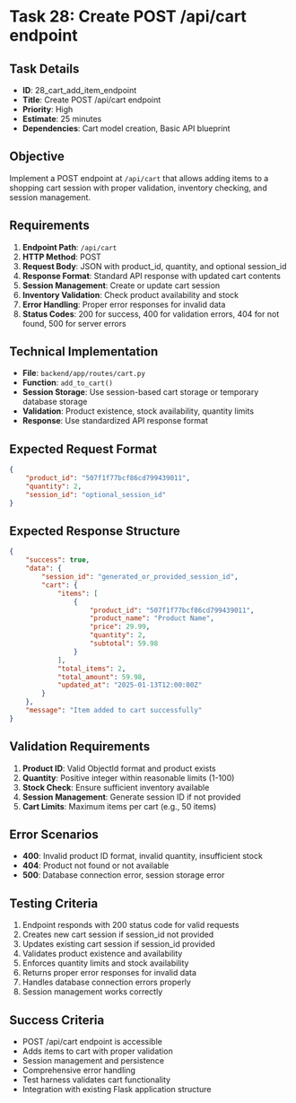 # Task 28: Create POST /api/cart endpoint

## Task Details
- **ID**: 28_cart_add_item_endpoint
- **Title**: Create POST /api/cart endpoint
- **Priority**: High
- **Estimate**: 25 minutes
- **Dependencies**: Cart model creation, Basic API blueprint

## Objective
Implement a POST endpoint at `/api/cart` that allows adding items to a shopping cart session with proper validation, inventory checking, and session management.

## Requirements
1. **Endpoint Path**: `/api/cart`
2. **HTTP Method**: POST
3. **Request Body**: JSON with product_id, quantity, and optional session_id
4. **Response Format**: Standard API response with updated cart contents
5. **Session Management**: Create or update cart session
6. **Inventory Validation**: Check product availability and stock
7. **Error Handling**: Proper error responses for invalid data
8. **Status Codes**: 200 for success, 400 for validation errors, 404 for not found, 500 for server errors

## Technical Implementation
- **File**: `backend/app/routes/cart.py`
- **Function**: `add_to_cart()`
- **Session Storage**: Use session-based cart storage or temporary database storage
- **Validation**: Product existence, stock availability, quantity limits
- **Response**: Use standardized API response format

## Expected Request Format
```json
{
    "product_id": "507f1f77bcf86cd799439011",
    "quantity": 2,
    "session_id": "optional_session_id"
}
```

## Expected Response Structure
```json
{
    "success": true,
    "data": {
        "session_id": "generated_or_provided_session_id",
        "cart": {
            "items": [
                {
                    "product_id": "507f1f77bcf86cd799439011",
                    "product_name": "Product Name",
                    "price": 29.99,
                    "quantity": 2,
                    "subtotal": 59.98
                }
            ],
            "total_items": 2,
            "total_amount": 59.98,
            "updated_at": "2025-01-13T12:00:00Z"
        }
    },
    "message": "Item added to cart successfully"
}
```

## Validation Requirements
1. **Product ID**: Valid ObjectId format and product exists
2. **Quantity**: Positive integer within reasonable limits (1-100)
3. **Stock Check**: Ensure sufficient inventory available
4. **Session Management**: Generate session ID if not provided
5. **Cart Limits**: Maximum items per cart (e.g., 50 items)

## Error Scenarios
- **400**: Invalid product ID format, invalid quantity, insufficient stock
- **404**: Product not found or not available
- **500**: Database connection error, session storage error

## Testing Criteria
1. Endpoint responds with 200 status code for valid requests
2. Creates new cart session if session_id not provided
3. Updates existing cart session if session_id provided
4. Validates product existence and availability
5. Enforces quantity limits and stock availability
6. Returns proper error responses for invalid data
7. Handles database connection errors properly
8. Session management works correctly

## Success Criteria
- POST /api/cart endpoint is accessible
- Adds items to cart with proper validation
- Session management and persistence
- Comprehensive error handling
- Test harness validates cart functionality
- Integration with existing Flask application structure